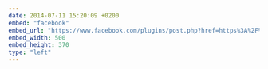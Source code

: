 ```yaml
---
date: 2014-07-11 15:20:09 +0200
embed: "facebook"
embed_url: "https://www.facebook.com/plugins/post.php?href=https%3A%2F%2Fwww.facebook.com%2Fphoto.php%3Ffbid%3D10152370254344865%26set%3Da.10150382045299865.355740.580174864%26type%3D3&width=500"
embed_width: 500
embed_height: 370
type: "left"
---
```


